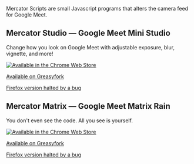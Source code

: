 Mercator Scripts are small Javascript programs that alters the camera feed for Google Meet.

## Mercator Studio &mdash; Google Meet Mini Studio

Change how you look on Google Meet with adjustable exposure, blur, vignette, and more!

[![Available in the Chrome Web Store](https://developer.chrome.com/webstore/images/ChromeWebStore_BadgeWBorder_v2_340x96.png)](https://chrome.google.com/webstore/detail/google-meet-filters-trans/ohcmmfphdpigpccfppacepjhamgcffjh)

[Available on Greasyfork](https://greasyfork.org/en/scripts/406944-google-meet-filters-transforms)

[Firefox version halted by a bug](https://bugzilla.mozilla.org/show_bug.cgi?id=1652889)

## Mercator Matrix &mdash; Google Meet Matrix Rain

You don't even see the code. All you see is yourself.

[![Available in the Chrome Web Store](https://developer.chrome.com/webstore/images/ChromeWebStore_BadgeWBorder_v2_340x96.png)](https://chrome.google.com/webstore/detail/google-meet-matrix-rain/ihadpecfbccmcbpdlinbcmflaiddfion)

[Available on Greasyfork](https://greasyfork.org/en/scripts/406914-google-meet-matrix-rain)

[Firefox version halted by a bug](https://bugzilla.mozilla.org/show_bug.cgi?id=1652889)
